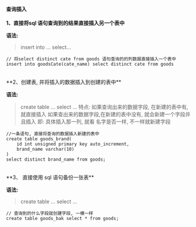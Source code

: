 #### 查询插入

**1、直接将sql 语句查询到的结果直接插入另一个表中**

**语法:** 
> insert into ... select...


```
// 将select distinct cate from goods 语句查询的的列数据直接插入一个表中
insert into goodsCate(cate_name) select distinct cate from goods
```

<br>
**2、创建表, 并将插入的数据插入到创建的表中**


**语法:**
> create table ... select ...
特点: 如果查询出来的数据字段, 在新建的表中有,就直接插入
如果查出来的数据字段,在新建的表中没有, 就会新建一个字段并且插入
即: 具体插入那一列, 就看 名字是否一样, 不一样就新建字段

```
//一条语句, 直接将查询的数据插入新建的表中
create table goods_brand(
    id int unsigned primary key auto_increment,
    brand_name varchar(10)
)
select distinct brand_name from goods;
```



<br>
**3、 直接使用 sql 语句备份一张表**

**语法:**
> create table ... select ...


```
// 查询到的什么字段就创建字段, 一模一样
create table goods_bak select * from goods;
```
